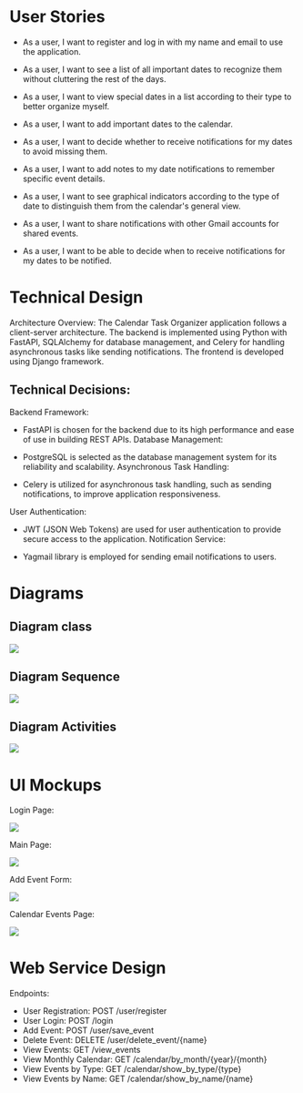 # User Stories

- As a user, I want to register and log in with my name and email to use the application.

- As a user, I want to see a list of all important dates to recognize them without cluttering the rest of the days.

- As a user, I want to view special dates in a list according to their type to better organize myself.

- As a user, I want to add important dates to the calendar.

- As a user, I want to decide whether to receive notifications for my dates to avoid missing them.

- As a user, I want to add notes to my date notifications to remember specific event details.

- As a user, I want to see graphical indicators according to the type of date to distinguish them from the calendar's general view.

- As a user, I want to share notifications with other Gmail accounts for shared events.

- As a user, I want to be able to decide when to receive notifications for my dates to be notified.

# Technical Design
Architecture Overview:
The Calendar Task Organizer application follows a client-server architecture. The backend is implemented using Python with FastAPI, SQLAlchemy for database management, and Celery for handling asynchronous tasks like sending notifications. The frontend is developed using Django framework.

## Technical Decisions:
Backend Framework:

- FastAPI is chosen for the backend due to its high performance and ease of use in building REST APIs.
Database Management:

- PostgreSQL is selected as the database management system for its reliability and scalability.
Asynchronous Task Handling:

- Celery is utilized for asynchronous task handling, such as sending notifications, to improve application responsiveness.

User Authentication:

- JWT (JSON Web Tokens) are used for user authentication to provide secure access to the application.
Notification Service:

- Yagmail library is employed for sending email notifications to users.

# Diagrams

## Diagram class

<img src="UML.png">

## Diagram Sequence

<img src="Sequence.png">

## Diagram Activities

<img src="actividad.png">

# UI Mockups
Login Page:

<img src="1.png">

Main Page:

<img src="2.png">

Add Event Form:

<img src="4.png">

Calendar Events Page:

<img src="3.png">

# Web Service Design
Endpoints:
- User Registration: POST /user/register
- User Login: POST /login
- Add Event: POST /user/save_event
- Delete Event: DELETE /user/delete_event/{name}
- View Events: GET /view_events
- View Monthly Calendar: GET /calendar/by_month/{year}/{month}
- View Events by Type: GET /calendar/show_by_type/{type}
- View Events by Name: GET /calendar/show_by_name/{name}